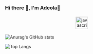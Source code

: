 ### Hi there 👋, I'm Adeola💖

<!--
**nevetto/nevetto** is a ✨ _special_ ✨ repository because its `README.md` (this file) appears on your GitHub profile.

Here are some ideas to get you started:

- 🔭 I’m currently working on ...
- 🌱 I’m currently learning ...
- 👯 I’m looking to collaborate on ...
- 🤔 I’m looking for help with ...
- 💬 Ask me about ...
- 📫 How to reach me: ...
- 😄 Pronouns: ...
- ⚡ Fun fact: ...
-->

<p align="center">
      <img src="https://raw.githubusercontent.com/github/explore/80688e429a7d4ef2fca1e82350fe8e3517d3494d/topics/flutter/javascript.png" alt="javascript" height="40" style="vertical-align:top; margin:4px"> </p>

![Anurag's GitHub stats](https://github-readme-stats.vercel.app/api?username=nevetto&show_icons=true&theme=tokyonight) 
 <br>

![Top Langs](https://github-readme-stats.vercel.app/api/top-langs/?username=nevetto&theme=tokyonight&layout=compact)
